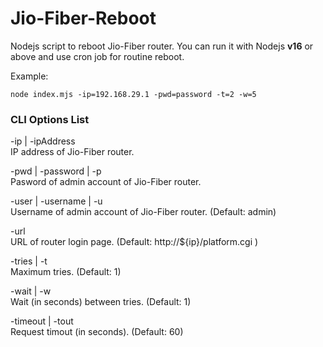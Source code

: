 # Jio-Fiber-Reboot

Nodejs script to reboot Jio-Fiber router.
You can run it with Nodejs **v16** or above and use cron job for routine reboot.

Example:  

```
node index.mjs -ip=192.168.29.1 -pwd=password -t=2 -w=5
```

### CLI Options List

-ip | -ipAddress  
IP address of Jio-Fiber router.

-pwd | -password | -p  
Pasword of admin account of Jio-Fiber router.

-user | -username | -u  
Username of admin account of Jio-Fiber router. (Default: admin)

-url  
URL of router login page. (Default: http://${ip}/platform.cgi )

-tries | -t  
Maximum tries. (Default: 1)

-wait | -w  
Wait (in seconds) between tries. (Default: 1)

-timeout | -tout  
Request timout (in seconds). (Default: 60)